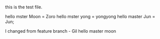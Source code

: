 this is the test file.

hello mster Moon = Zoro
hello mster yong = yongyong
hello master Jun = Jun;

I changed from feature branch - Gil
hello master moon
